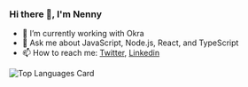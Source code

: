### Hi there 👋, I'm Nenny

<!-- **Nennyfills/nennyfills** is a ✨ _special_ ✨ repository because its `README.md` (this file) appears on your GitHub profile. -->

- 🔭 I’m currently working with Okra
- 💬 Ask me about JavaScript, Node.js, React, and TypeScript
- 📫 How to reach me: [Twitter](https://twitter.com/Nennyfills), [Linkedin](https://www.linkedin.com/in/chinenye-dike-519967159/)


![Top Languages Card](https://github-readme-stats.vercel.app/api/top-langs/?username=nennyfills&layout=compact)
